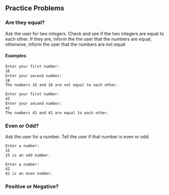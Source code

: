 ## Practice Problems

### Are they equal?

Ask the user for two integers. Check and see if the two integers are equal to each other. If they are, inform the the user that the numbers are equal; otherwise, inform the user that the numbers are not equal

#### Examples

```bash
Enter your first number:
16
Enter your second number:
18
The numbers 16 and 18 are not equal to each other.
```

```bash
Enter your first number:
42
Enter your second number:
42
The numbers 42 and 42 are equal to each other.
```

### Even or Odd?

Ask the user for a number. Tell the user if that number is even or odd. 

```bash
Enter a number:
15
15 is an odd number.
```

```bash
Enter a number:
42
42 is an even number.
```

### Positive or Negative?

